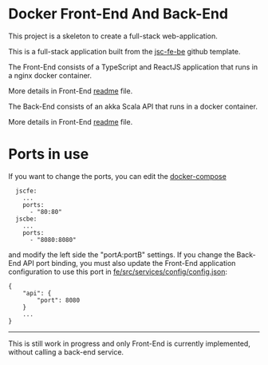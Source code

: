 # Docker Front-End And Back-End

This project is a skeleton to create a full-stack web-application.

This is a full-stack application built from the [jsc-fe-be](https://github.com/jscoobyced/jsc-fe-be) github template.

The Front-End consists of a TypeScript and ReactJS application that runs in a nginx docker container.

More details in Front-End [readme](./fe/README.md) file.

The Back-End consists of an akka Scala API that runs in a docker container.

More details in Front-End [readme](./be/README.md) file.

# Ports in use

If you want to change the ports, you can edit the [docker-compose](docker-compose.yml)
```
  jscfe:
    ...
    ports:
      - "80:80"
  jscbe:
    ...
    ports:
      - "8080:8080"
```
and modify the left side the "portA:portB" settings. If you change the Back-End API port binding, you must also update the Front-End application configuration to use this port in [fe/src/services/config/config.json](fe/src/services/config/config.json):
```
{
    "api": {
        "port": 8080
    }
    ...
}
```

---
This is still work in progress and only Front-End is currently implemented, without calling a back-end service.